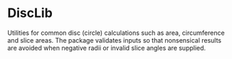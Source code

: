 # DiscLib

Utilities for common disc (circle) calculations such as area, circumference
and slice areas.  The package validates inputs so that nonsensical results are
avoided when negative radii or invalid slice angles are supplied.
